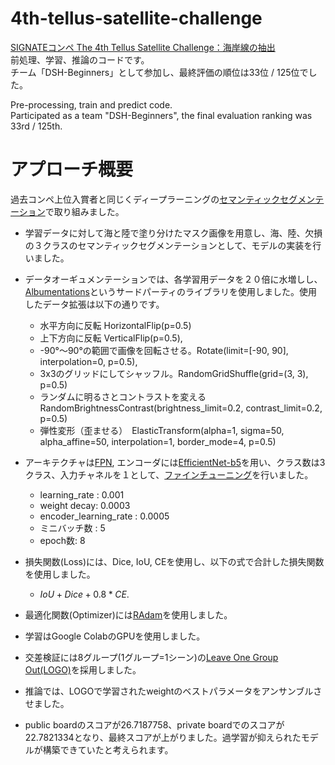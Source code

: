 # 4th-tellus-satellite-challenge
[SIGNATEコンペ The 4th Tellus Satellite Challenge：海岸線の抽出](https://signate.jp/competitions/284)  
前処理、学習、推論のコードです。  
チーム「DSH-Beginners」として参加し、最終評価の順位は33位 / 125位でした。  

Pre-processing, train and predict code.  
Participated as a team "DSH-Beginners", the final evaluation ranking was 33rd / 125th.


# アプローチ概要
過去コンペ上位入賞者と同じくディープラーニングの[セマンティックセグメンテーション](https://speakerdeck.com/motokimura/semantic-segmentation-zhen-rifan-ri?slide=14)で取り組みました。

- 学習データに対して海と陸で塗り分けたマスク画像を用意し、海、陸、欠損の３クラスのセマンティックセグメンテーションとして、モデルの実装を行いました。

- データオーギュメンテーションでは、各学習用データを２０倍に水増しし、[Albumentations](https://github.com/albumentations-team/albumentations)というサードパーティのライブラリを使用しました。使用したデータ拡張は以下の通りです。
    -  水平方向に反転 HorizontalFlip(p=0.5)
    -  上下方向に反転 VerticalFlip(p=0.5),
    -  -90°〜90°の範囲で画像を回転させる。Rotate(limit=[-90, 90], interpolation=0, p=0.5),
    - 3x3のグリッドにしてシャッフル。RandomGridShuffle(grid=(3, 3), p=0.5)
    - ランダムに明るさとコントラストを変える　RandomBrightnessContrast(brightness_limit=0.2, contrast_limit=0.2, p=0.5)
    - 弾性変形（歪ませる）　ElasticTransform(alpha=1, sigma=50, alpha_affine=50, interpolation=1, border_mode=4, p=0.5)

- アーキテクチャは[FPN](http://presentations.cocodataset.org/COCO17-Stuff-FAIR.pdf), エンコーダには[EfficientNet-b5](https://hampen2929.hatenablog.com/entry/2019/07/06/024347)を用い、クラス数は3クラス、入力チャネルを１として、[ファインチューニング](https://www.kikagaku.ai/tutorial/basic_of_computer_vision/learn/tensorflow_finetuning)を行いました。
    - learning_rate : 0.001
    - weight decay: 0.0003
    - encoder_learning_rate : 0.0005
    - ミニバッチ数 : 5
    - epoch数: 8

- 損失関数(Loss)には、Dice, IoU, CEを使用し、以下の式で合計した損失関数を使用しました。
    - $IoU + Dice + 0.8*CE$.

- 最適化関数(Optimizer)には[RAdam](https://arxiv.org/abs/1908.03265)を使用しました。

- 学習はGoogle ColabのGPUを使用しました。

- 交差検証には8グループ(1グループ=1シーン)の[Leave One Group Out(LOGO)](https://scikit-learn.org/stable/modules/generated/sklearn.model_selection.LeaveOneGroupOut.html)を採用しました。

- 推論では、LOGOで学習されたweightのベストパラメータをアンサンブルさせました。

- public boardのスコアが26.7187758、private boardでのスコアが22.7821334となり、最終スコアが上がりました。過学習が抑えられたモデルが構築できていたと考えられます。
